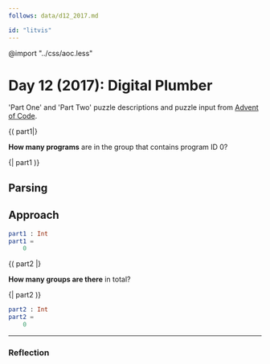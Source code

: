 ```yaml
---
follows: data/d12_2017.md

id: "litvis"
---
```


@import "../css/aoc.less"

# Day 12 (2017): Digital Plumber

'Part One' and 'Part Two' puzzle descriptions and puzzle input from [Advent of Code](https://adventofcode.com/2017/day/12).

{( part1|}

**How many programs** are in the group that contains program ID 0?

{| part1 )}

## Parsing

## Approach

```elm {l r}
part1 : Int
part1 =
    0
```

{( part2 |}

**How many groups are there** in total?

{| part2 )}

```elm {l r}
part2 : Int
part2 =
    0
```

---

### Reflection

